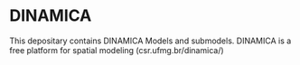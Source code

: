 # DINAMICA
This depositary contains DINAMICA Models and submodels. DINAMICA is a free platform for spatial modeling (csr.ufmg.br/dinamica/)
